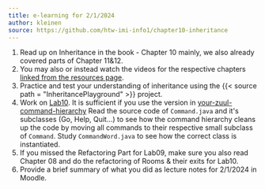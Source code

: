 ```yaml
---
title: e-learning for 2/1/2024
author: kleinen
source: https://github.com/htw-imi-info1/chapter10-inheritance
---
```


1. Read up on Inheritance in the book - Chapter 10 mainly, we also already covered parts of Chapter 11&12.
2. You may also or instead watch the videos for the respective chapters [linked from the resources page](../../resources#textbook-videos).
3. Practice and test your understanding of inheritance using the {{< source path = "InheritancePlayground" >}} project.
4. Work on [Lab10](../../labs/exercise-10/). It is sufficient if you use the version in [your-zuul-command-hierarchy](https://github.com/htw-imi-info1/exercise09-zuul/tree/main/your-zuul-command-hierarchy)
    Read the source code of `Command.java` and it's subclasses (Go, Help, Quit...) to see how the command hierarchy cleans up the code by moving all commands to their respective small subclass of `Command`. Study `CommandWord.java` to see how the correct class is instantiated.
5. If you missed the Refactoring Part for Lab09, make sure you also read Chapter 08 and do the refactoring of Rooms & their exits for Lab10.
6. Provide a brief summary of what you did as lecture notes for 2/1/2024 in Moodle.